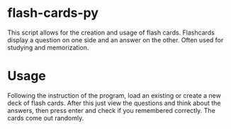 flash-cards-py
==============

This script allows for the creation and usage of flash cards. Flashcards display a question on one side and an answer on the other. Often used for studying and memorization.

Usage
==============

Following the instruction of the program, load an existing or create a new deck of flash cards. After this just view the questions and think about the answers, then press enter and check if you remembered correctly. The cards come out randomly. 
